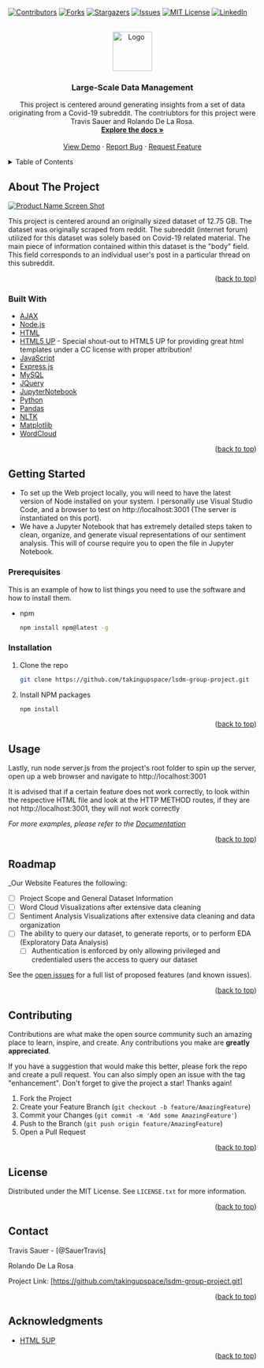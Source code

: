 <div id="top"></div>
<!--
*** Thanks for checking out the Best-README-Template. If you have a suggestion
*** that would make this better, please fork the repo and create a pull request
*** or simply open an issue with the tag "enhancement".
*** Don't forget to give the project a star!
*** Thanks again! Now go create something AMAZING! :D
-->



<!-- PROJECT SHIELDS -->
<!--
*** I'm using markdown "reference style" links for readability.
*** Reference links are enclosed in brackets [ ] instead of parentheses ( ).
*** See the bottom of this document for the declaration of the reference variables
*** for contributors-url, forks-url, etc. This is an optional, concise syntax you may use.
*** https://www.markdownguide.org/basic-syntax/#reference-style-links
-->
[![Contributors][contributors-shield]][contributors-url]
[![Forks][forks-shield]][forks-url]
[![Stargazers][stars-shield]][stars-url]
[![Issues][issues-shield]][issues-url]
[![MIT License][license-shield]][license-url]
[![LinkedIn][linkedin-shield]][linkedin-url]



<!-- PROJECT LOGO -->
<br />
<div align="center">
  <a href="https://github.com/takingupspace/lsdm-group-project.git">
    <img src="images/logo.png" alt="Logo" width="80" height="80">
  </a>

<h3 align="center">Large-Scale Data Management</h3>

  <p align="center">
    This project is centered around generating insights from a set of data originating from a Covid-19 subreddit. The contriubtors for this project were Travis Sauer and Rolando De La Rosa.
    <br />
    <a href="https://github.com/takingupspace/lsdm-group-project.git"><strong>Explore the docs »</strong></a>
    <br />
    <br />
    <a href="https://github.com/takingupspace/lsdm-group-project.git">View Demo</a>
    ·
    <a href="https://github.com/takingupspace/lsdm-group-project.git/issues">Report Bug</a>
    ·
    <a href="https://github.com/takingupspace/lsdm-group-project.git/issues">Request Feature</a>
  </p>
</div>



<!-- TABLE OF CONTENTS -->
<details>
  <summary>Table of Contents</summary>
  <ol>
    <li>
      <a href="#about-the-project">About The Project</a>
      <ul>
        <li><a href="#built-with">Built With</a></li>
      </ul>
    </li>
    <li>
      <a href="#getting-started">Getting Started</a>
      <ul>
        <li><a href="#prerequisites">Prerequisites</a></li>
        <li><a href="#installation">Installation</a></li>
      </ul>
    </li>
    <li><a href="#usage">Usage</a></li>
    <li><a href="#roadmap">Roadmap</a></li>
    <li><a href="#contributing">Contributing</a></li>
    <li><a href="#license">License</a></li>
    <li><a href="#contact">Contact</a></li>
    <li><a href="#acknowledgments">Acknowledgments</a></li>
  </ol>
</details>



<!-- ABOUT THE PROJECT -->
## About The Project

[![Product Name Screen Shot][product-screenshot]](https://example.com)

This project is centered around an originally sized dataset of 12.75 GB. The dataset was originally scraped from reddit. The subreddit (internet forum) utilized for this dataset was solely based on Covid-19 related material. The main piece of information contained within this dataset is the "body" field. This field corresponds to an individual user's post in a particular thread on this subreddit. 

<p align="right">(<a href="#top">back to top</a>)</p>



### Built With

* [AJAX](https://api.jquery.com/Jquery.ajax/)
* [Node.js](https://nodejs.org/en/)
* [HTML](https://html.com/)
* [HTML5 UP](https://html5up.net/) - Special shout-out to HTML5 UP for providing great html templates under a CC license with proper attribution!
* [JavaScript](https://www.javascript.com/)
* [Express.js](https://expressjs.com/)
* [MySQL](https://www.mysql.com/)
* [JQuery](https://jquery.com)
* [JupyterNotebook](https://jupyter.org/install)
* [Python](https://www.python.org/)
* [Pandas](https://pandas.pydata.org/)
* [NLTK](https://www.nltk.org/)
* [Matplotlib](https://matplotlib.org/)
* [WordCloud](https://python-graph-gallery.com/wordcloud/)

<p align="right">(<a href="#top">back to top</a>)</p>



<!-- GETTING STARTED -->
## Getting Started

* To set up the Web project locally, you will need to have the latest version of Node installed on your system. I personally use Visual Studio Code, and a browser to test on http://localhost:3001 (The server is instantiated on this port).
* We have a Jupyter Notebook that has extremely detailed steps taken to clean, organize, and generate visual representations of our sentiment analysis. This will of course require you to open the file in Jupyter Notebook.

### Prerequisites

This is an example of how to list things you need to use the software and how to install them.
* npm
  ```sh
  npm install npm@latest -g
  ```

### Installation

1. Clone the repo
   ```sh
   git clone https://github.com/takingupspace/lsdm-group-project.git
   ```
2. Install NPM packages
   ```sh
   npm install
   ```

<p align="right">(<a href="#top">back to top</a>)</p>



<!-- USAGE EXAMPLES -->
## Usage

Lastly, run node server.js from the project's root folder to spin up the server, open up a web browser and navigate to http://localhost:3001

It is advised that if a certain feature does not work correctly, to look within the respective HTML file and look at the HTTP METHOD routes, if they are not http://localhost:3001, they will not work correctly

_For more examples, please refer to the [Documentation](https://example.com)_

<p align="right">(<a href="#top">back to top</a>)</p>



<!-- ROADMAP -->
## Roadmap

_Our Website Features the following:

- [ ] Project Scope and General Dataset Information
- [ ] Word Cloud Visualizations after extensive data cleaning
- [ ] Sentiment Analysis Visualizations after extensive data cleaning and data organization
- [ ] The ability to query our dataset, to generate reports, or to perform EDA (Exploratory Data Analysis)
    - [ ] Authentication is enforced by only allowing privileged and credentialed users the access to query our dataset 

See the [open issues](https://github.com/takingupspace/lsdm-group-project.git/issues) for a full list of proposed features (and known issues).

<p align="right">(<a href="#top">back to top</a>)</p>



<!-- CONTRIBUTING -->
## Contributing

Contributions are what make the open source community such an amazing place to learn, inspire, and create. Any contributions you make are **greatly appreciated**.

If you have a suggestion that would make this better, please fork the repo and create a pull request. You can also simply open an issue with the tag "enhancement".
Don't forget to give the project a star! Thanks again!

1. Fork the Project
2. Create your Feature Branch (`git checkout -b feature/AmazingFeature`)
3. Commit your Changes (`git commit -m 'Add some AmazingFeature'`)
4. Push to the Branch (`git push origin feature/AmazingFeature`)
5. Open a Pull Request

<p align="right">(<a href="#top">back to top</a>)</p>



<!-- LICENSE -->
## License

Distributed under the MIT License. See `LICENSE.txt` for more information.

<p align="right">(<a href="#top">back to top</a>)</p>



<!-- CONTACT -->
## Contact

Travis Sauer - [@SauerTravis]

Rolando De La Rosa

Project Link: [https://github.com/takingupspace/lsdm-group-project.git]

<p align="right">(<a href="#top">back to top</a>)</p>



<!-- ACKNOWLEDGMENTS -->
## Acknowledgments

* [HTML 5UP](https://html5up.net/)

<p align="right">(<a href="#top">back to top</a>)</p>



<!-- MARKDOWN LINKS & IMAGES -->
<!-- https://www.markdownguide.org/basic-syntax/#reference-style-links -->
[contributors-shield]: https://img.shields.io/github/contributors/github_username/repo_name.svg?style=for-the-badge
[contributors-url]: https://github.com/github_username/repo_name/graphs/contributors
[forks-shield]: https://img.shields.io/github/forks/github_username/repo_name.svg?style=for-the-badge
[forks-url]: https://github.com/github_username/repo_name/network/members
[stars-shield]: https://img.shields.io/github/stars/github_username/repo_name.svg?style=for-the-badge
[stars-url]: https://github.com/github_username/repo_name/stargazers
[issues-shield]: https://img.shields.io/github/issues/github_username/repo_name.svg?style=for-the-badge
[issues-url]: https://github.com/github_username/repo_name/issues
[license-shield]: https://img.shields.io/github/license/github_username/repo_name.svg?style=for-the-badge
[license-url]: https://github.com/github_username/repo_name/blob/master/LICENSE.txt
[linkedin-shield]: https://img.shields.io/badge/-LinkedIn-black.svg?style=for-the-badge&logo=linkedin&colorB=555
[linkedin-url]: https://linkedin.com/in/linkedin_username
[product-screenshot]: images/screenshot.png